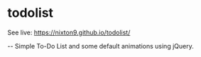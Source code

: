 # todolist
See live: https://nixton9.github.io/todolist/

  -- Simple To-Do List and some default animations using jQuery.
